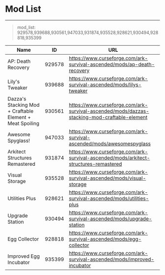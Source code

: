 # Mod List

---

> mod_list: 929578,939688,930561,947033,931874,935528,928621,930494,928818,935399

| Name                                                     | ID     | URL                                                                                         |
| -------------------------------------------------------- | ------ | ------------------------------------------------------------------------------------------- |
| AP: Death Recovery                                       | 929578 | https://www.curseforge.com/ark-survival-ascended/mods/ap-death-recovery                     |
| Lily's Tweaker                                           | 939688 | https://www.curseforge.com/ark-survival-ascended/mods/lilys-tweaker                         |
| Dazza's Stacking Mod + Craftable Element + Meat Spoiling | 930561 | https://www.curseforge.com/ark-survival-ascended/mods/dazzas-stacking-mod-craftable-element |
| Awesome Spyglass!                                        | 947033 | https://www.curseforge.com/ark-survival-ascended/mods/awesomespyglass                       |
| Arkitect Structures Remastered                           | 931874 | https://www.curseforge.com/ark-survival-ascended/mods/arkitect-structures-remastered        |
| Visual Storage                                           | 935528 | https://www.curseforge.com/ark-survival-ascended/mods/visual-storage                        |
| Utilities Plus                                           | 928621 | https://www.curseforge.com/ark-survival-ascended/mods/utilities-plus                        |
| Upgrade Station                                          | 930494 | https://www.curseforge.com/ark-survival-ascended/mods/upgrade-station                       |
| Egg Collector                                            | 928818 | https://www.curseforge.com/ark-survival-ascended/mods/egg-collector                         |
| Improved Egg Incubator                                   | 935399 | https://www.curseforge.com/ark-survival-ascended/mods/improved-incubator                    |
